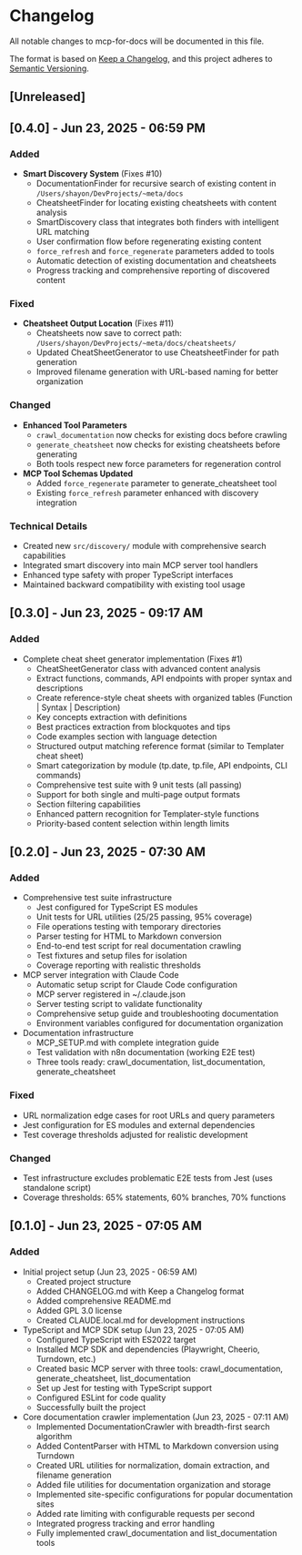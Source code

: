 # Changelog

All notable changes to mcp-for-docs will be documented in this file.

The format is based on [Keep a Changelog](https://keepachangelog.com/en/1.0.0/),
and this project adheres to [Semantic Versioning](https://semver.org/spec/v2.0.0.html).

## [Unreleased]

## [0.4.0] - Jun 23, 2025 - 06:59 PM

### Added
- **Smart Discovery System** (Fixes #10)
  - DocumentationFinder for recursive search of existing content in `/Users/shayon/DevProjects/~meta/docs`
  - CheatsheetFinder for locating existing cheatsheets with content analysis
  - SmartDiscovery class that integrates both finders with intelligent URL matching
  - User confirmation flow before regenerating existing content
  - `force_refresh` and `force_regenerate` parameters added to tools
  - Automatic detection of existing documentation and cheatsheets
  - Progress tracking and comprehensive reporting of discovered content

### Fixed
- **Cheatsheet Output Location** (Fixes #11)
  - Cheatsheets now save to correct path: `/Users/shayon/DevProjects/~meta/docs/cheatsheets/`
  - Updated CheatSheetGenerator to use CheatsheetFinder for path generation
  - Improved filename generation with URL-based naming for better organization

### Changed
- **Enhanced Tool Parameters**
  - `crawl_documentation` now checks for existing docs before crawling
  - `generate_cheatsheet` now checks for existing cheatsheets before generating
  - Both tools respect new force parameters for regeneration control
- **MCP Tool Schemas Updated**
  - Added `force_regenerate` parameter to generate_cheatsheet tool
  - Existing `force_refresh` parameter enhanced with discovery integration

### Technical Details
- Created new `src/discovery/` module with comprehensive search capabilities
- Integrated smart discovery into main MCP server tool handlers
- Enhanced type safety with proper TypeScript interfaces
- Maintained backward compatibility with existing tool usage

## [0.3.0] - Jun 23, 2025 - 09:17 AM

### Added
- Complete cheat sheet generator implementation (Fixes #1)
  - CheatSheetGenerator class with advanced content analysis
  - Extract functions, commands, API endpoints with proper syntax and descriptions
  - Create reference-style cheat sheets with organized tables (Function | Syntax | Description)
  - Key concepts extraction with definitions
  - Best practices extraction from blockquotes and tips
  - Code examples section with language detection
  - Structured output matching reference format (similar to Templater cheat sheet)
  - Smart categorization by module (tp.date, tp.file, API endpoints, CLI commands)
  - Comprehensive test suite with 9 unit tests (all passing)
  - Support for both single and multi-page output formats
  - Section filtering capabilities
  - Enhanced pattern recognition for Templater-style functions
  - Priority-based content selection within length limits

## [0.2.0] - Jun 23, 2025 - 07:30 AM

### Added
- Comprehensive test suite infrastructure
  - Jest configured for TypeScript ES modules
  - Unit tests for URL utilities (25/25 passing, 95% coverage)
  - File operations testing with temporary directories
  - Parser testing for HTML to Markdown conversion
  - End-to-end test script for real documentation crawling
  - Test fixtures and setup files for isolation
  - Coverage reporting with realistic thresholds
- MCP server integration with Claude Code
  - Automatic setup script for Claude Code configuration
  - MCP server registered in ~/.claude.json
  - Server testing script to validate functionality
  - Comprehensive setup guide and troubleshooting documentation
  - Environment variables configured for documentation organization
- Documentation infrastructure
  - MCP_SETUP.md with complete integration guide
  - Test validation with n8n documentation (working E2E test)
  - Three tools ready: crawl_documentation, list_documentation, generate_cheatsheet

### Fixed
- URL normalization edge cases for root URLs and query parameters
- Jest configuration for ES modules and external dependencies
- Test coverage thresholds adjusted for realistic development

### Changed
- Test infrastructure excludes problematic E2E tests from Jest (uses standalone script)
- Coverage thresholds: 65% statements, 60% branches, 70% functions

## [0.1.0] - Jun 23, 2025 - 07:05 AM

### Added
- Initial project setup (Jun 23, 2025 - 06:59 AM)
  - Created project structure
  - Added CHANGELOG.md with Keep a Changelog format
  - Added comprehensive README.md
  - Added GPL 3.0 license
  - Created CLAUDE.local.md for development instructions
- TypeScript and MCP SDK setup (Jun 23, 2025 - 07:05 AM)
  - Configured TypeScript with ES2022 target
  - Installed MCP SDK and dependencies (Playwright, Cheerio, Turndown, etc.)
  - Created basic MCP server with three tools: crawl_documentation, generate_cheatsheet, list_documentation
  - Set up Jest for testing with TypeScript support
  - Configured ESLint for code quality
  - Successfully built the project
- Core documentation crawler implementation (Jun 23, 2025 - 07:11 AM)
  - Implemented DocumentationCrawler with breadth-first search algorithm
  - Added ContentParser with HTML to Markdown conversion using Turndown
  - Created URL utilities for normalization, domain extraction, and filename generation
  - Added file utilities for documentation organization and storage
  - Implemented site-specific configurations for popular documentation sites
  - Added rate limiting with configurable requests per second
  - Integrated progress tracking and error handling
  - Fully implemented crawl_documentation and list_documentation tools